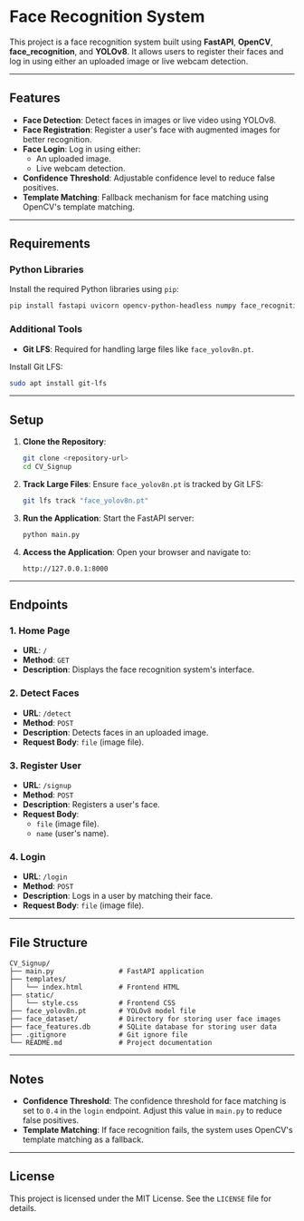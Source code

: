 # Face Recognition System

This project is a face recognition system built using **FastAPI**, **OpenCV**, **face_recognition**, and **YOLOv8**. It allows users to register their faces and log in using either an uploaded image or live webcam detection.

---

## Features

- **Face Detection**: Detect faces in images or live video using YOLOv8.
- **Face Registration**: Register a user's face with augmented images for better recognition.
- **Face Login**: Log in using either:
  - An uploaded image.
  - Live webcam detection.
- **Confidence Threshold**: Adjustable confidence level to reduce false positives.
- **Template Matching**: Fallback mechanism for face matching using OpenCV's template matching.

---

## Requirements

### Python Libraries
Install the required Python libraries using `pip`:

```bash
pip install fastapi uvicorn opencv-python-headless numpy face_recognition albumentations ultralytics
```

### Additional Tools
- **Git LFS**: Required for handling large files like `face_yolov8n.pt`.

Install Git LFS:

```bash
sudo apt install git-lfs
```

---

## Setup

1. **Clone the Repository**:
   ```bash
   git clone <repository-url>
   cd CV_Signup
   ```

2. **Track Large Files**:
   Ensure `face_yolov8n.pt` is tracked by Git LFS:
   ```bash
   git lfs track "face_yolov8n.pt"
   ```

3. **Run the Application**:
   Start the FastAPI server:
   ```bash
   python main.py
   ```

4. **Access the Application**:
   Open your browser and navigate to:
   ```
   http://127.0.0.1:8000
   ```

---

## Endpoints

### 1. **Home Page**
- **URL**: `/`
- **Method**: `GET`
- **Description**: Displays the face recognition system's interface.

### 2. **Detect Faces**
- **URL**: `/detect`
- **Method**: `POST`
- **Description**: Detects faces in an uploaded image.
- **Request Body**: `file` (image file).

### 3. **Register User**
- **URL**: `/signup`
- **Method**: `POST`
- **Description**: Registers a user's face.
- **Request Body**:
  - `file` (image file).
  - `name` (user's name).

### 4. **Login**
- **URL**: `/login`
- **Method**: `POST`
- **Description**: Logs in a user by matching their face.
- **Request Body**: `file` (image file).

---

## File Structure

```
CV_Signup/
├── main.py                # FastAPI application
├── templates/
│   └── index.html         # Frontend HTML
├── static/
│   └── style.css          # Frontend CSS
├── face_yolov8n.pt        # YOLOv8 model file
├── face_dataset/          # Directory for storing user face images
├── face_features.db       # SQLite database for storing user data
├── .gitignore             # Git ignore file
└── README.md              # Project documentation
```

---

## Notes

- **Confidence Threshold**: The confidence threshold for face matching is set to `0.4` in the `login` endpoint. Adjust this value in `main.py` to reduce false positives.
- **Template Matching**: If face recognition fails, the system uses OpenCV's template matching as a fallback.

---

## License

This project is licensed under the MIT License. See the `LICENSE` file for details.
